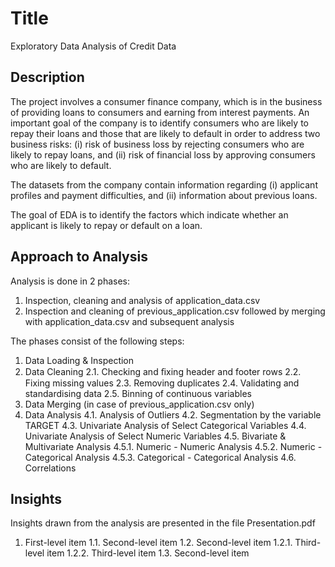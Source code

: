 # Title
Exploratory Data Analysis of Credit Data

## Description
The project involves a consumer finance company, which is in the business of providing loans to consumers and earning from interest payments. An important goal of the company is to identify consumers who are likely to repay their loans and those that are likely to default in order to address two business risks:
(i) risk of business loss by rejecting consumers who are likely to repay loans, and
(ii) risk of financial loss by approving consumers who are likely to default.

The datasets from the company contain information regarding (i) applicant profiles and payment difficulties, and (ii) information about previous loans.

The goal of EDA is to identify the factors which indicate whether an applicant is likely to repay or default on a loan.

## Approach to Analysis
Analysis is done in 2 phases:
1. Inspection, cleaning and analysis of application_data.csv
2. Inspection and cleaning of previous_application.csv followed by merging with application_data.csv and subsequent analysis

The phases consist of the following steps:
1. Data Loading & Inspection
2. Data Cleaning
2.1. Checking and ﬁxing header and footer rows
2.2. Fixing missing values
2.3. Removing duplicates
2.4. Validating and standardising data
2.5. Binning of continuous variables
3. Data Merging (in case of previous_application.csv only)
4. Data Analysis
4.1. Analysis of Outliers
4.2. Segmentation by the variable TARGET
4.3. Univariate Analysis of Select Categorical Variables
4.4. Univariate Analysis of Select Numeric Variables
4.5. Bivariate & Multivariate Analysis
4.5.1. Numeric - Numeric Analysis
4.5.2. Numeric - Categorical Analysis
4.5.3. Categorical - Categorical Analysis
4.6. Correlations

## Insights
Insights drawn from the analysis are presented in the file Presentation.pdf

1. First-level item
   1.1. Second-level item
   1.2. Second-level item
      1.2.1. Third-level item
      1.2.2. Third-level item
   1.3. Second-level item